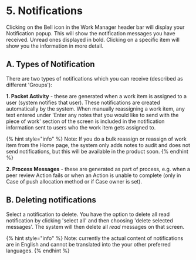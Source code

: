 # 5. Notifications

Clicking on the Bell icon in the Work Manager header bar will display your Notification popup. This will show the notification messages you have received. Unread ones displayed in bold. Clicking on a specific item will show you the information in more detail.

## A. Types of Notification

There are two types of notifications which you can receive \(described as different 'Groups'\): 

**1. Packet Activity** - these are generated when a work item is assigned to a user \(system notifies that user\). These notifications are created automatically by the system. When manually reassigning a work item, any text entered under 'Enter any notes that you would like to send with the piece of work' section of the screen is included in the notification information sent to users who the work item gets assigned to. 

{% hint style="info" %}
Note: If you do a bulk reassign or reassign of work item from the Home page, the system only adds notes to audit and does not send notifications, but this will be available in the product soon.
{% endhint %}

**2. Process Messages** - these are generated as part of process, e.g. when a peer review Action fails or when an Action is unable to complete \(only in Case of push allocation method or if Case owner is set\).

## B. Deleting notifications

Select a notification to delete. You have the option to delete all read notification by clicking 'select all' and then choosing 'delete selected messages'. The system will then delete all _read_ messages on that screen.

{% hint style="info" %}
Note: currently the actual content of notifications are in English and cannot be translated into the your other preferred languages.
{% endhint %}

